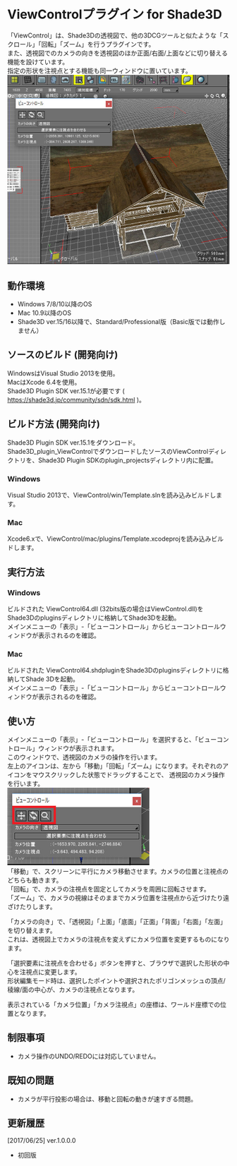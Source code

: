 # ViewControlプラグイン for Shade3D

「ViewControl」は、Shade3Dの透視図で、他の3DCGツールと似たような「スクロール」「回転」「ズーム」を行うプラグインです。  
また、透視図でのカメラの向きを透視図のほか正面/右面/上面などに切り替える機能を設けています。  
指定の形状を注視点とする機能も同一ウィンドウに置いています。  
<img src="https://github.com/ft-lab/Shade3D_plugin_ViewControl/blob/master/wiki_images/ViewControl_01.jpg"/>

## 動作環境

* Windows 7/8/10以降のOS
* Mac 10.9以降のOS
* Shade3D ver.15/16以降で、Standard/Professional版（Basic版では動作しません）

## ソースのビルド (開発向け)
WindowsはVisual Studio 2013を使用。  
MacはXcode 6.4を使用。  
Shade3D Plugin SDK ver.15.1が必要です ( https://shade3d.jp/community/sdn/sdk.html )。  

## ビルド方法 (開発向け)

Shade3D Plugin SDK ver.15.1をダウンロード。  
Shade3D_plugin_ViewControlでダウンロードしたソースのViewControlディレクトリを、Shade3D Plugin SDKのplugin_projectsディレクトリ内に配置。  

### Windows

Visual Studio 2013で、ViewControl/win/Template.slnを読み込みビルドします。  

### Mac

Xcode6.xで、ViewControl/mac/plugins/Template.xcodeprojを読み込みビルドします。  

## 実行方法

### Windows

ビルドされた ViewControl64.dll (32bits版の場合はViewControl.dll)をShade3Dのpluginsディレクトリに格納してShade3Dを起動。  
メインメニューの「表示」-「ビューコントロール」からビューコントロールウィンドウが表示されるのを確認。  

### Mac

ビルドされた ViewControl64.shdpluginをShade3Dのpluginsディレクトリに格納してShade 3Dを起動。  
メインメニューの「表示」-「ビューコントロール」からビューコントロールウィンドウが表示されるのを確認。  

## 使い方

メインメニューの「表示」-「ビューコントロール」を選択すると、「ビューコントロール」ウィンドウが表示されます。  
このウィンドウで、透視図のカメラの操作を行います。  
左上のアイコンは、左から「移動」「回転」「ズーム」になります。それぞれのアイコンをマウスクリックした状態でドラッグすることで、
透視図のカメラ操作を行います。  
<img src="https://github.com/ft-lab/Shade3D_plugin_ViewControl/blob/master/wiki_images/ViewControl_02.jpg"/>  
「移動」で、スクリーンに平行にカメラ移動させます。カメラの位置と注視点のどちらも動きます。  
「回転」で、カメラの注視点を固定としてカメラを周囲に回転させます。  
「ズーム」で、カメラの視線はそのままでカメラ位置を注視点から近づけたり遠ざけたりします。  

「カメラの向き」で、「透視図」「上面」「底面」「正面」「背面」「右面」「左面」を切り替えます。  
これは、透視図上でカメラの注視点を変えずにカメラ位置を変更するものになります。  

「選択要素に注視点を合わせる」ボタンを押すと、ブラウザで選択した形状の中心を注視点に変更します。  
形状編集モード時は、選択したポイントや選択されたポリゴンメッシュの頂点/稜線/面の中心が、カメラの注視点となります。  

表示されている「カメラ位置」「カメラ注視点」の座標は、ワールド座標での位置となります。  

## 制限事項

* カメラ操作のUNDO/REDOには対応していません。

## 既知の問題

* カメラが平行投影の場合は、移動と回転の動きが速すぎる問題。

## 更新履歴

[2017/06/25]  ver.1.0.0.0  
* 初回版

